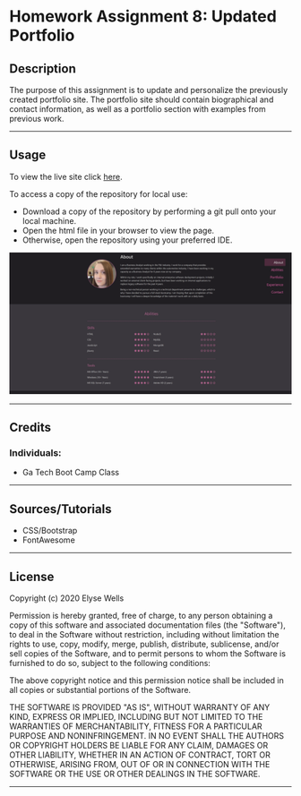 # Homework Assignment 8: Updated Portfolio

## Description

The purpose of this assignment is to update and personalize the previously created portfolio site.  The portfolio site should contain biographical and contact information, as well as a portfolio section with examples from previous work.  

---
## Usage

To view the live site click [here](https://ewells89.github.io/elyse-wells-portfolio/).

To access a copy of the repository for local use:
* Download a copy of the repository by performing a git pull onto your local machine.
* Open the html file in your browser to view the page.
* Otherwise, open the repository using your preferred IDE.


![screenshotofpage](assets/screenshot-01.png)

---
## Credits

### Individuals:
* Ga Tech Boot Camp Class

---

## Sources/Tutorials
* CSS/Bootstrap
* FontAwesome


---
## License

Copyright (c) 2020 Elyse Wells

Permission is hereby granted, free of charge, to any person obtaining a copy
of this software and associated documentation files (the "Software"), to deal
in the Software without restriction, including without limitation the rights
to use, copy, modify, merge, publish, distribute, sublicense, and/or sell
copies of the Software, and to permit persons to whom the Software is
furnished to do so, subject to the following conditions:

The above copyright notice and this permission notice shall be included in all
copies or substantial portions of the Software.

THE SOFTWARE IS PROVIDED "AS IS", WITHOUT WARRANTY OF ANY KIND, EXPRESS OR
IMPLIED, INCLUDING BUT NOT LIMITED TO THE WARRANTIES OF MERCHANTABILITY,
FITNESS FOR A PARTICULAR PURPOSE AND NONINFRINGEMENT. IN NO EVENT SHALL THE
AUTHORS OR COPYRIGHT HOLDERS BE LIABLE FOR ANY CLAIM, DAMAGES OR OTHER
LIABILITY, WHETHER IN AN ACTION OF CONTRACT, TORT OR OTHERWISE, ARISING FROM,
OUT OF OR IN CONNECTION WITH THE SOFTWARE OR THE USE OR OTHER DEALINGS IN THE
SOFTWARE.

---